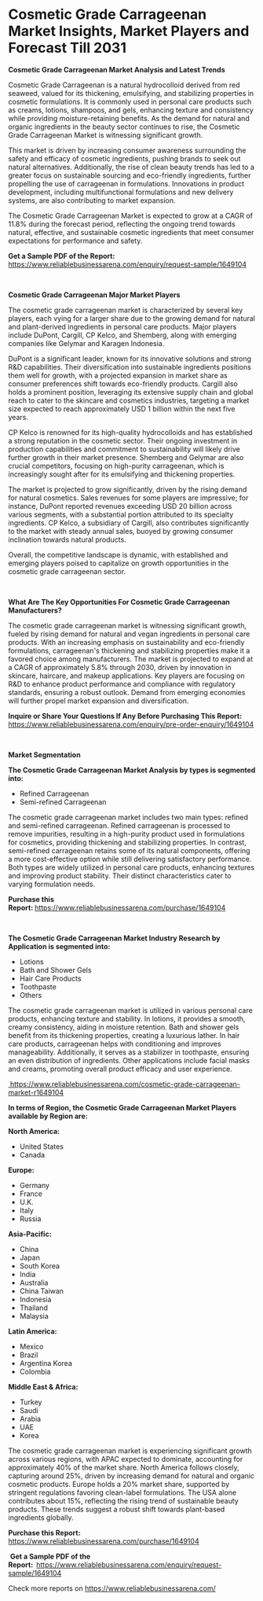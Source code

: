 <p><h1>Cosmetic Grade Carrageenan Market Insights, Market Players and Forecast Till 2031</h1></p><p><strong>Cosmetic Grade Carrageenan Market Analysis and Latest Trends</strong></p>
<p><p>Cosmetic Grade Carrageenan is a natural hydrocolloid derived from red seaweed, valued for its thickening, emulsifying, and stabilizing properties in cosmetic formulations. It is commonly used in personal care products such as creams, lotions, shampoos, and gels, enhancing texture and consistency while providing moisture-retaining benefits. As the demand for natural and organic ingredients in the beauty sector continues to rise, the Cosmetic Grade Carrageenan Market is witnessing significant growth.</p><p>This market is driven by increasing consumer awareness surrounding the safety and efficacy of cosmetic ingredients, pushing brands to seek out natural alternatives. Additionally, the rise of clean beauty trends has led to a greater focus on sustainable sourcing and eco-friendly ingredients, further propelling the use of carrageenan in formulations. Innovations in product development, including multifunctional formulations and new delivery systems, are also contributing to market expansion. </p><p>The Cosmetic Grade Carrageenan Market is expected to grow at a CAGR of 11.8% during the forecast period, reflecting the ongoing trend towards natural, effective, and sustainable cosmetic ingredients that meet consumer expectations for performance and safety.</p></p>
<p><strong>Get a Sample PDF of the Report:&nbsp;</strong> <a href="https://www.reliablebusinessarena.com/enquiry/request-sample/1649104?utm_campaign=1995&utm_medium=2&utm_source=Github&utm_content=ia&utm_term=29122024&utm_id=cosmetic-grade-carrageenan">https://www.reliablebusinessarena.com/enquiry/request-sample/1649104</a></p>
<p>&nbsp;</p>
<p><strong>Cosmetic Grade Carrageenan Major Market Players</strong></p>
<p><p>The cosmetic grade carrageenan market is characterized by several key players, each vying for a larger share due to the growing demand for natural and plant-derived ingredients in personal care products. Major players include DuPont, Cargill, CP Kelco, and Shemberg, along with emerging companies like Gelymar and Karagen Indonesia.</p><p>DuPont is a significant leader, known for its innovative solutions and strong R&D capabilities. Their diversification into sustainable ingredients positions them well for growth, with a projected expansion in market share as consumer preferences shift towards eco-friendly products. Cargill also holds a prominent position, leveraging its extensive supply chain and global reach to cater to the skincare and cosmetics industries, targeting a market size expected to reach approximately USD 1 billion within the next five years.</p><p>CP Kelco is renowned for its high-quality hydrocolloids and has established a strong reputation in the cosmetic sector. Their ongoing investment in production capabilities and commitment to sustainability will likely drive further growth in their market presence. Shemberg and Gelymar are also crucial competitors, focusing on high-purity carrageenan, which is increasingly sought after for its emulsifying and thickening properties.</p><p>The market is projected to grow significantly, driven by the rising demand for natural cosmetics. Sales revenues for some players are impressive; for instance, DuPont reported revenues exceeding USD 20 billion across various segments, with a substantial portion attributed to its specialty ingredients. CP Kelco, a subsidiary of Cargill, also contributes significantly to the market with steady annual sales, buoyed by growing consumer inclination towards natural products.</p><p>Overall, the competitive landscape is dynamic, with established and emerging players poised to capitalize on growth opportunities in the cosmetic grade carrageenan sector.</p></p>
<p>&nbsp;</p>
<p><strong>What Are The Key Opportunities For Cosmetic Grade Carrageenan Manufacturers?</strong></p>
<p><p>The cosmetic grade carrageenan market is witnessing significant growth, fueled by rising demand for natural and vegan ingredients in personal care products. With an increasing emphasis on sustainability and eco-friendly formulations, carrageenan's thickening and stabilizing properties make it a favored choice among manufacturers. The market is projected to expand at a CAGR of approximately 5.8% through 2030, driven by innovation in skincare, haircare, and makeup applications. Key players are focusing on R&D to enhance product performance and compliance with regulatory standards, ensuring a robust outlook. Demand from emerging economies will further propel market expansion and diversification.</p></p>
<p><strong>Inquire or Share Your Questions If Any Before Purchasing This Report:</strong> <a href="https://www.reliablebusinessarena.com/enquiry/pre-order-enquiry/1649104?utm_campaign=1995&utm_medium=2&utm_source=Github&utm_content=ia&utm_term=29122024&utm_id=cosmetic-grade-carrageenan">https://www.reliablebusinessarena.com/enquiry/pre-order-enquiry/1649104</a></p>
<p>&nbsp;</p>
<p><strong>Market Segmentation</strong></p>
<p><strong>The Cosmetic Grade Carrageenan Market Analysis by types is segmented into:</strong></p>
<p><ul><li>Refined Carrageenan</li><li>Semi-refined Carrageenan</li></ul></p>
<p><p>The cosmetic grade carrageenan market includes two main types: refined and semi-refined carrageenan. Refined carrageenan is processed to remove impurities, resulting in a high-purity product used in formulations for cosmetics, providing thickening and stabilizing properties. In contrast, semi-refined carrageenan retains some of its natural components, offering a more cost-effective option while still delivering satisfactory performance. Both types are widely utilized in personal care products, enhancing textures and improving product stability. Their distinct characteristics cater to varying formulation needs.</p></p>
<p><strong>Purchase this Report:&nbsp;</strong><a href="https://www.reliablebusinessarena.com/purchase/1649104?utm_campaign=1995&utm_medium=2&utm_source=Github&utm_content=ia&utm_term=29122024&utm_id=cosmetic-grade-carrageenan">https://www.reliablebusinessarena.com/purchase/1649104</a></p>
<p>&nbsp;</p>
<p><strong>The Cosmetic Grade Carrageenan Market Industry Research by Application is segmented into:</strong></p>
<p><ul><li>Lotions</li><li>Bath and Shower Gels</li><li>Hair Care Products</li><li>Toothpaste</li><li>Others</li></ul></p>
<p><p>The cosmetic grade carrageenan market is utilized in various personal care products, enhancing texture and stability. In lotions, it provides a smooth, creamy consistency, aiding in moisture retention. Bath and shower gels benefit from its thickening properties, creating a luxurious lather. In hair care products, carrageenan helps with conditioning and improves manageability. Additionally, it serves as a stabilizer in toothpaste, ensuring an even distribution of ingredients. Other applications include facial masks and creams, promoting overall product efficacy and user experience.</p></p>
<p><a href="https://www.reliablebusinessarena.com/cosmetic-grade-carrageenan-market-r1649104?utm_campaign=1995&utm_medium=2&utm_source=Github&utm_content=ia&utm_term=29122024&utm_id=cosmetic-grade-carrageenan">&nbsp;https://www.reliablebusinessarena.com/cosmetic-grade-carrageenan-market-r1649104</a></p>
<p><strong>In terms of Region, the Cosmetic Grade Carrageenan Market Players available by Region are:</strong></p>
<p>
    <p> <strong> North America: </strong>
        <ul>
            <li>United States</li>
            <li>Canada</li>
        </ul>
        </p> 
    <p> <strong> Europe: </strong>
        <ul>
            <li>Germany</li>
            <li>France</li>
            <li>U.K.</li>
            <li>Italy</li>
            <li>Russia</li>
        </ul>
        </p> 
    <p> <strong> Asia-Pacific: </strong>
        <ul>
            <li>China</li>
            <li>Japan</li>
            <li>South Korea</li>
            <li>India</li>
            <li>Australia</li>
            <li>China Taiwan</li>
            <li>Indonesia</li>
            <li>Thailand</li>
            <li>Malaysia</li>
        </ul>
        </p> 
    <p> <strong> Latin America: </strong>
        <ul>
            <li>Mexico</li>
            <li>Brazil</li>
            <li>Argentina Korea</li>
            <li>Colombia</li>
        </ul>
        </p> 
    <p> <strong> Middle East & Africa: </strong>
        <ul>
            <li>Turkey</li>
            <li>Saudi</li>
            <li>Arabia</li>
            <li>UAE</li>
            <li>Korea</li>
        </ul>
    </p>
    </p>
<p><p>The cosmetic grade carrageenan market is experiencing significant growth across various regions, with APAC expected to dominate, accounting for approximately 40% of the market share. North America follows closely, capturing around 25%, driven by increasing demand for natural and organic cosmetic products. Europe holds a 20% market share, supported by stringent regulations favoring clean-label formulations. The USA alone contributes about 15%, reflecting the rising trend of sustainable beauty products. These trends suggest a robust shift towards plant-based ingredients globally.</p></p>
<p><strong>Purchase this Report: </strong><a href="https://www.reliablebusinessarena.com/purchase/1649104?utm_campaign=1995&utm_medium=2&utm_source=Github&utm_content=ia&utm_term=29122024&utm_id=cosmetic-grade-carrageenan">https://www.reliablebusinessarena.com/purchase/1649104</a></p>
<p>&nbsp;<strong>Get a Sample PDF of the Report:&nbsp;&nbsp;</strong><a href="https://www.reliablebusinessarena.com/enquiry/request-sample/1649104?utm_campaign=1995&utm_medium=2&utm_source=Github&utm_content=ia&utm_term=29122024&utm_id=cosmetic-grade-carrageenan">https://www.reliablebusinessarena.com/enquiry/request-sample/1649104</a></p>
<p><strong></strong></p>
<p>Check more reports on <a href="https://www.reliablebusinessarena.com/?utm_campaign=1995&utm_medium=2&utm_source=Github&utm_content=ia&utm_term=29122024&utm_id=cosmetic-grade-carrageenan">https://www.reliablebusinessarena.com/</a></p>
